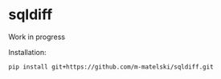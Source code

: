 # sqldiff
Work in progress

Installation:
```
pip install git+https://github.com/m-matelski/sqldiff.git
```
